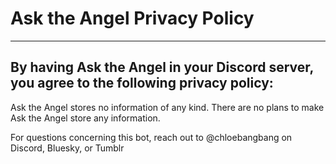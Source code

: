# Ask the Angel Privacy Policy
---
## By having Ask the Angel in your Discord server, you agree to the following privacy policy:
Ask the Angel stores no information of any kind. There are no plans to make Ask the Angel store any information.

For questions concerning this bot, reach out to @chloebangbang on Discord, Bluesky, or Tumblr

